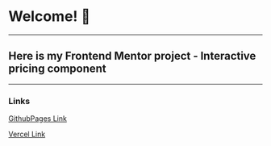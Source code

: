 # Welcome! 👋
---
## Here is my Frontend Mentor project - Interactive pricing component
---
### Links

[GithubPages Link]()

[Vercel Link]()


